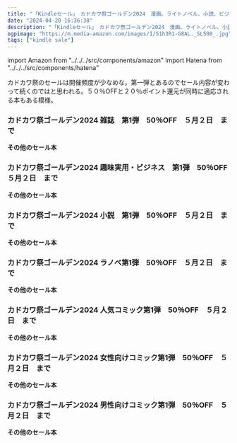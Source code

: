 ```yaml
---
title: "「Kindleセール」　カドカワ祭ゴールデン2024　漫画。ライトノベル、小説、ビジネス、雑誌など"
date: "2024-04-20 16:36:38"
description: "「Kindleセール」　カドカワ祭ゴールデン2024　漫画。ライトノベル、小説、ビジネス、雑誌など"
ogpimage: "https://m.media-amazon.com/images/I/51h3R1-G8AL._SL500_.jpg"
tags: ["kindle sale"]
---
```

import Amazon from "../../../src/components/amazon"
import Hatena from "../../../src/components/hatena"


カドカワ祭のセールは開催頻度が少なめな。第一弾とあるのでセール内容が変わって続くのではと思われる。５０％OFFと２０％ポイント還元が同時に適応される本もある模様。



### カドカワ祭ゴールデン2024 雑誌　第1弾　50％OFF　５月２日　まで


<Amazon asin="B07J1XLKDV" />



<Amazon asin="B099DR6FFQ" />



<Amazon asin="B0CN85DBMY" />


**その他のセール本**

<Hatena src="https://kyukyunyorituryo.github.io/kindle_sale/20240502s40416/" title=""/>

### カドカワ祭ゴールデン2024 趣味実用・ビジネス　第1弾　50％OFF　５月２日　まで


<Amazon asin="B012EU8CD0" />



<Amazon asin="B01BS8D8GU" />


<Amazon asin="B085Q1SVT5" />


**その他のセール本**

<Hatena src="https://kyukyunyorituryo.github.io/kindle_sale/20240502s40418/" title=""/>

### カドカワ祭ゴールデン2024 小説　第1弾　50％OFF　５月２日　まで


<Amazon asin="B00PFMHHRC" />



<Amazon asin="B081J3QGM5" />



<Amazon asin="B0BXS15SPF" />


**その他のセール本**

<Hatena src="https://kyukyunyorituryo.github.io/kindle_sale/20240502s40422/" title=""/>

### カドカワ祭ゴールデン2024 ラノベ第1弾　50％OFF　５月２日　まで


<Amazon asin="B0CL49KX1Y" />



<Amazon asin="B0C92XZP15" />



<Amazon asin="B0CKVLLYSP" />


**その他のセール本**

<Hatena src="https://kyukyunyorituryo.github.io/kindle_sale/20240502s40421/" title=""/>

### カドカワ祭ゴールデン2024 人気コミック第1弾　50％OFF　５月２日　まで


<Amazon asin="B0B33Z9F22" />



<Amazon asin="B09W4HMKM7" />



<Amazon asin="B0CLXJ6R88" />


**その他のセール本**

<Hatena src="https://kyukyunyorituryo.github.io/kindle_sale/20240502s40406pop/" title=""/>

### カドカワ祭ゴールデン2024 女性向けコミック第1弾　50％OFF　５月２日　まで


<Amazon asin="B0C8S61SP1" />



<Amazon asin="B0C8S65K8G" />



<Amazon asin="B0BZ74KF99" />


**その他のセール本**

<Hatena src="https://kyukyunyorituryo.github.io/kindle_sale/20240502s40406women/" title=""/>

### カドカワ祭ゴールデン2024 男性向けコミック第1弾　50％OFF　５月２日　まで


<Amazon asin="B0C9BY9TLN" />



<Amazon asin="B0CLXJ6R88" />



<Amazon asin="B0C4NFSBN7" />


**その他のセール本**

<Hatena src="https://kyukyunyorituryo.github.io/kindle_sale/20240502s40406men/" title=""/>